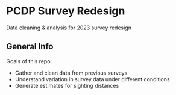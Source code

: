 # PCDP Survey Redesign

Data cleaning &amp; analysis for 2023 survey redesign

## General Info
Goals of this repo:
* Gather and clean data from previous surveys
* Understand variation in survey data under different conditions
* Generate estimates for sighting distances 

